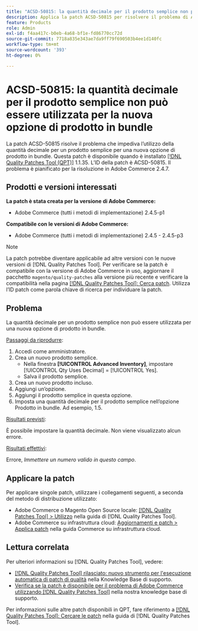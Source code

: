```yaml
---
title: "ACSD-50815: la quantità decimale per il prodotto semplice non può essere utilizzata per la nuova opzione di prodotto in bundle"
description: Applica la patch ACSD-50815 per risolvere il problema di Adobe Commerce, in cui la quantità decimale per un prodotto semplice non può essere utilizzata per una nuova opzione di prodotto in bundle.
feature: Products
role: Admin
exl-id: f4aa417c-b0eb-4a68-bf1e-fd86770cc72d
source-git-commit: 7718a835e343ae7da9ff79f690503b4ee1d140fc
workflow-type: tm+mt
source-wordcount: '393'
ht-degree: 0%

---
```


# ACSD-50815: la quantità decimale per il prodotto semplice non può essere utilizzata per la nuova opzione di prodotto in bundle

La patch ACSD-50815 risolve il problema che impediva l’utilizzo della quantità decimale per un prodotto semplice per una nuova opzione di prodotto in bundle. Questa patch è disponibile quando è installato [[!DNL Quality Patches Tool (QPT)]](/help/announcements/adobe-commerce-announcements/magento-quality-patches-released-new-tool-to-self-serve-quality-patches.md) 1.1.35. L’ID della patch è ACSD-50815. Il problema è pianificato per la risoluzione in Adobe Commerce 2.4.7.

## Prodotti e versioni interessati

**La patch è stata creata per la versione di Adobe Commerce:**

* Adobe Commerce (tutti i metodi di implementazione) 2.4.5-p1

**Compatibile con le versioni di Adobe Commerce:**

* Adobe Commerce (tutti i metodi di implementazione) 2.4.5 - 2.4.5-p3

>[!NOTE]
>
>La patch potrebbe diventare applicabile ad altre versioni con le nuove versioni di [!DNL Quality Patches Tool]. Per verificare se la patch è compatibile con la versione di Adobe Commerce in uso, aggiornare il pacchetto `magento/quality-patches` alla versione più recente e verificare la compatibilità nella pagina [[!DNL Quality Patches Tool]: Cerca patch](https://experienceleague.adobe.com/tools/commerce-quality-patches/index.html). Utilizza l’ID patch come parola chiave di ricerca per individuare la patch.

## Problema

La quantità decimale per un prodotto semplice non può essere utilizzata per una nuova opzione di prodotto in bundle.

<u>Passaggi da riprodurre</u>:

1. Accedi come amministratore.
1. Crea un nuovo prodotto semplice.
   * Nella finestra **[!UICONTROL Advanced Inventory]**, impostare [!UICONTROL Qty Uses Decimal] = [!UICONTROL Yes].
   * Salva il prodotto semplice.
1. Crea un nuovo prodotto incluso.
1. Aggiungi un’opzione.
1. Aggiungi il prodotto semplice in questa opzione.
1. Imposta una quantità decimale per il prodotto semplice nell’opzione Prodotto in bundle. Ad esempio, 1.5.

<u>Risultati previsti</u>:

È possibile impostare la quantità decimale. Non viene visualizzato alcun errore.

<u>Risultati effettivi</u>:

Errore, *Immettere un numero valido in questo campo*.

## Applicare la patch

Per applicare singole patch, utilizzare i collegamenti seguenti, a seconda del metodo di distribuzione utilizzato:

* Adobe Commerce o Magento Open Source locale: [[!DNL Quality Patches Tool] > Utilizzo](https://experienceleague.adobe.com/docs/commerce-operations/tools/quality-patches-tool/usage.html) nella guida di [!DNL Quality Patches Tool].
* Adobe Commerce su infrastruttura cloud: [Aggiornamenti e patch > Applica patch](https://experienceleague.adobe.com/docs/commerce-cloud-service/user-guide/develop/upgrade/apply-patches.html) nella guida Commerce su infrastruttura cloud.

## Lettura correlata

Per ulteriori informazioni su [!DNL Quality Patches Tool], vedere:

* [[!DNL Quality Patches Tool] rilasciato: nuovo strumento per l&#39;esecuzione automatica di patch di qualità](/help/announcements/adobe-commerce-announcements/magento-quality-patches-released-new-tool-to-self-serve-quality-patches.md) nella Knowledge Base di supporto.
* [Verifica se la patch è disponibile per il problema di Adobe Commerce utilizzando  [!DNL Quality Patches Tool]](/help/support-tools/patches-available-in-qpt-tool/check-patch-for-magento-issue-with-magento-quality-patches.md) nella nostra knowledge base di supporto.

Per informazioni sulle altre patch disponibili in QPT, fare riferimento a [[!DNL Quality Patches Tool]: Cercare le patch](https://experienceleague.adobe.com/tools/commerce-quality-patches/index.html) nella guida di [!DNL Quality Patches Tool].

